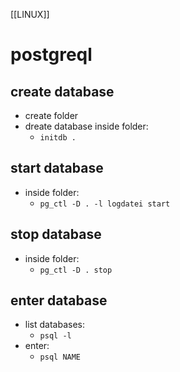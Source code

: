 [[LINUX]]
# postgreql

## create database  
- create folder
- dreate database inside folder:
    - `initdb .`

## start database
- inside folder:
    - `pg_ctl -D . -l logdatei start`

## stop database
- inside folder:
    - `pg_ctl -D . stop`

## enter database
- list databases:
    - `psql -l`
- enter:
    - `psql NAME`



